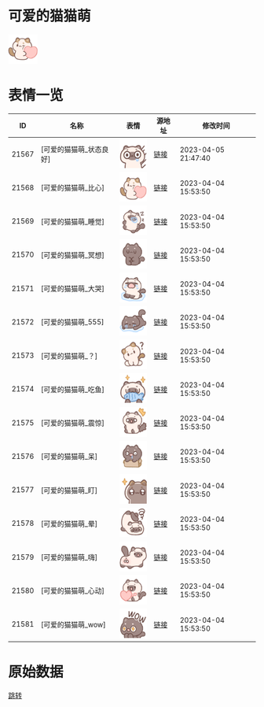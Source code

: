 # 可爱的猫猫萌

<img src="./cover.png" height="60" alt="cover" />

# 表情一览

|ID|名称|表情|源地址|修改时间|
|----|----|----|----|----|
|21567|[可爱的猫猫萌_状态良好]|<img src="./pic/021567_%5B可爱的猫猫萌_状态良好%5D.png" height="60" alt="状态良好"/>|[链接](https://i0.hdslb.com/bfs/garb/ac955da32e2f83fdb8c5634ea6832a5750f05784.png)|2023-04-05 21:47:40|
|21568|[可爱的猫猫萌_比心]|<img src="./pic/021568_%5B可爱的猫猫萌_比心%5D.png" height="60" alt="比心"/>|[链接](https://i0.hdslb.com/bfs/garb/795a7d63cfd53f78219c5d1825fc80a9e689da21.png)|2023-04-04 15:53:50|
|21569|[可爱的猫猫萌_睡觉]|<img src="./pic/021569_%5B可爱的猫猫萌_睡觉%5D.png" height="60" alt="睡觉"/>|[链接](https://i0.hdslb.com/bfs/garb/801a060a064da27999dd000ef969f46310448f46.png)|2023-04-04 15:53:50|
|21570|[可爱的猫猫萌_冥想]|<img src="./pic/021570_%5B可爱的猫猫萌_冥想%5D.png" height="60" alt="冥想"/>|[链接](https://i0.hdslb.com/bfs/garb/1f53ad1291a96c5a983784392b696e93d3beb6d7.png)|2023-04-04 15:53:50|
|21571|[可爱的猫猫萌_大哭]|<img src="./pic/021571_%5B可爱的猫猫萌_大哭%5D.png" height="60" alt="大哭"/>|[链接](https://i0.hdslb.com/bfs/garb/a1add97f7c33a7c98c69842735d4726c1ad2f0e4.png)|2023-04-04 15:53:50|
|21572|[可爱的猫猫萌_555]|<img src="./pic/021572_%5B可爱的猫猫萌_555%5D.png" height="60" alt="555"/>|[链接](https://i0.hdslb.com/bfs/garb/b796eb7e59f70e84e29230d5248b7aa31eb975e1.png)|2023-04-04 15:53:50|
|21573|[可爱的猫猫萌_？]|<img src="./pic/021573_%5B可爱的猫猫萌_？%5D.png" height="60" alt="？"/>|[链接](https://i0.hdslb.com/bfs/garb/60f1a544254a7149035079212de1898d46be63d4.png)|2023-04-04 15:53:50|
|21574|[可爱的猫猫萌_吃鱼]|<img src="./pic/021574_%5B可爱的猫猫萌_吃鱼%5D.png" height="60" alt="吃鱼"/>|[链接](https://i0.hdslb.com/bfs/garb/294bd4e193245ca21cf524cabc73e87caffed444.png)|2023-04-04 15:53:50|
|21575|[可爱的猫猫萌_震惊]|<img src="./pic/021575_%5B可爱的猫猫萌_震惊%5D.png" height="60" alt="震惊"/>|[链接](https://i0.hdslb.com/bfs/garb/d4921ff6f1f012ed511cc6bdebd7c235df113c8c.png)|2023-04-04 15:53:50|
|21576|[可爱的猫猫萌_呆]|<img src="./pic/021576_%5B可爱的猫猫萌_呆%5D.png" height="60" alt="呆"/>|[链接](https://i0.hdslb.com/bfs/garb/c734626b54823e878ed52a2f4152e170a35b3f2f.png)|2023-04-04 15:53:50|
|21577|[可爱的猫猫萌_盯]|<img src="./pic/021577_%5B可爱的猫猫萌_盯%5D.png" height="60" alt="盯"/>|[链接](https://i0.hdslb.com/bfs/garb/92cb8511357ffe5b21198dbedf4db69717b32a1b.png)|2023-04-04 15:53:50|
|21578|[可爱的猫猫萌_晕]|<img src="./pic/021578_%5B可爱的猫猫萌_晕%5D.png" height="60" alt="晕"/>|[链接](https://i0.hdslb.com/bfs/garb/6a4557da5d418fdc22c4d74117a006ee3a4ed5a9.png)|2023-04-04 15:53:50|
|21579|[可爱的猫猫萌_嗨]|<img src="./pic/021579_%5B可爱的猫猫萌_嗨%5D.png" height="60" alt="嗨"/>|[链接](https://i0.hdslb.com/bfs/garb/4b59ff6ae5a2e589c86c3006e80668bb0bd11c14.png)|2023-04-04 15:53:50|
|21580|[可爱的猫猫萌_心动]|<img src="./pic/021580_%5B可爱的猫猫萌_心动%5D.png" height="60" alt="心动"/>|[链接](https://i0.hdslb.com/bfs/garb/6c1f5f8b1af8d5977573f26601809f231d174ebf.png)|2023-04-04 15:53:50|
|21581|[可爱的猫猫萌_wow]|<img src="./pic/021581_%5B可爱的猫猫萌_wow%5D.png" height="60" alt="wow"/>|[链接](https://i0.hdslb.com/bfs/garb/baeb3c885abed8acd186f2757ee1ba7848d058f5.png)|2023-04-04 15:53:50|

# 原始数据

[跳转](./raw.json)

